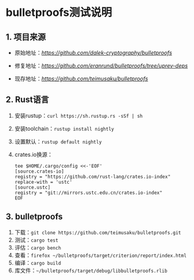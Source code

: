 # bulletproofs测试说明

## 1. 项目来源

- 原始地址：*https://github.com/dalek-cryptography/bulletproofs*

- 修复地址：*https://github.com/eranrund/bulletproofs/tree/uprev-deps*

- 现存地址：*https://github.com/teimusaku/bulletproofs*

## 2. Rust语言

1. 安装rustup：`curl https://sh.rustup.rs -sSf | sh`

2. 安装toolchain：`rustup install nightly`

3. 设置默认：`rustup default nightly`

4. crates.io换源：

   ```shell
   tee $HOME/.cargo/config <<-'EOF'
   [source.crates-io]
   registry = "https://github.com/rust-lang/crates.io-index"
   replace-with = 'ustc'
   [source.ustc]
   registry = "git://mirrors.ustc.edu.cn/crates.io-index"
   EOF
   ```

## 3. bulletproofs

1. 下载：`git clone https://github.com/teimusaku/bulletproofs.git`
2. 测试：`cargo test`
3. 评估：`cargo bench`
4. 查看：`firefox ~/bulletproofs/target/criterion/report/index.html`
5. 编译：`cargo build`
6. 库文件：`~/bulletproofs/target/debug/libbulletproofs.rlib`
